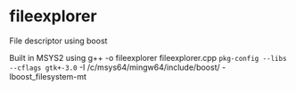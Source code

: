 # fileexplorer
File descriptor using boost

Built in MSYS2 using g++ -o fileexplorer fileexplorer.cpp `pkg-config --libs --cflags gtk+-3.0` -I /c/msys64/mingw64/include/boost/ -lboost_filesystem-mt
